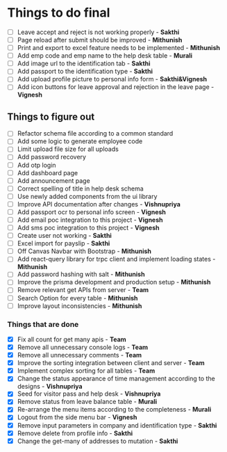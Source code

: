 # Things to do final

- [ ] Leave accept and reject is not working properly - **Sakthi**
- [ ] Page reload after submit should be improved - **Mithunish**
- [ ] Print and export to excel feature needs to be implemented - **Mithunish**
- [ ] Add emp code and emp name to the help desk table - **Murali**
- [ ] Add image url to the identification tab - **Sakthi**
- [ ] Add passport to the identification type - **Sakthi**
- [ ] Add upload profile picture to personal info form - **Sakthi&Vignesh**
- [ ] Add icon buttons for leave approval and rejection in the leave page - **Vignesh**

## Things to figure out

- [ ] Refactor schema file according to a common standard
- [ ] Add some logic to generate employee code
- [ ] Limit upload file size for all uploads
- [ ] Add password recovery
- [ ] Add otp login
- [ ] Add dashboard page
- [ ] Add announcement page
- [ ] Correct spelling of title in help desk schema
- [ ] Use newly added components from the ui library
- [ ] Improve API documentation after changes - **Vishnupriya**
- [ ] Add passport ocr to personal info screen - **Vignesh**
- [ ] Add email poc integration to this project - **Vignesh**
- [ ] Add sms poc integration to this project - **Vignesh**
- [ ] Create user not working - **Sakthi**
- [ ] Excel import for payslip - **Sakthi**
- [ ] Off Canvas Navbar with Bootstrap - **Mithunish**
- [ ] Add react-query library for trpc client and implement loading states - **Mithunish**
- [ ] Add password hashing with salt - **Mithunish**
- [ ] Improve the prisma development and production setup - **Mithunish**
- [ ] Remove relevant get APIs from server - **Team**
- [ ] Search Option for every table - **Mithunish**
- [ ] Improve layout inconsistencies - **Mithunish**

### Things that are done

- [x] Fix all count for get many apis - **Team**
- [x] Remove all unnecessary console logs - **Team**
- [x] Remove all unnecessary comments - **Team**
- [x] Improve the sorting integration between client and server - **Team**
- [x] Implement complex sorting for all tables - **Team**
- [x] Change the status appearance of time management according to the designs - **Vishnupriya**
- [x] Seed for visitor pass and help desk - **Vishnupriya**
- [x] Remove status from leave balance table - **Murali**
- [x] Re-arrange the menu items according to the completeness - **Murali**
- [x] Logout from the side menu bar - **Vignesh**
- [x] Remove input parameters in company and identification type - **Sakthi**
- [x] Remove delete from profile info - **Sakthi**
- [x] Change the get-many of addresses to mutation - **Sakthi**
